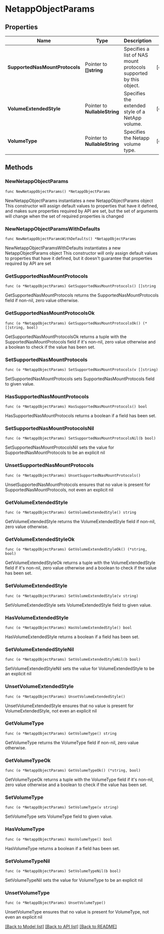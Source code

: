 # NetappObjectParams

## Properties

Name | Type | Description | Notes
------------ | ------------- | ------------- | -------------
**SupportedNasMountProtocols** | Pointer to **[]string** | Specifies a list of NAS mount protocols supported by this object. | [optional] 
**VolumeExtendedStyle** | Pointer to **NullableString** | Specifies the extended style of a NetApp volume. | [optional] 
**VolumeType** | Pointer to **NullableString** | Specifies the Netapp volume type. | [optional] 

## Methods

### NewNetappObjectParams

`func NewNetappObjectParams() *NetappObjectParams`

NewNetappObjectParams instantiates a new NetappObjectParams object
This constructor will assign default values to properties that have it defined,
and makes sure properties required by API are set, but the set of arguments
will change when the set of required properties is changed

### NewNetappObjectParamsWithDefaults

`func NewNetappObjectParamsWithDefaults() *NetappObjectParams`

NewNetappObjectParamsWithDefaults instantiates a new NetappObjectParams object
This constructor will only assign default values to properties that have it defined,
but it doesn't guarantee that properties required by API are set

### GetSupportedNasMountProtocols

`func (o *NetappObjectParams) GetSupportedNasMountProtocols() []string`

GetSupportedNasMountProtocols returns the SupportedNasMountProtocols field if non-nil, zero value otherwise.

### GetSupportedNasMountProtocolsOk

`func (o *NetappObjectParams) GetSupportedNasMountProtocolsOk() (*[]string, bool)`

GetSupportedNasMountProtocolsOk returns a tuple with the SupportedNasMountProtocols field if it's non-nil, zero value otherwise
and a boolean to check if the value has been set.

### SetSupportedNasMountProtocols

`func (o *NetappObjectParams) SetSupportedNasMountProtocols(v []string)`

SetSupportedNasMountProtocols sets SupportedNasMountProtocols field to given value.

### HasSupportedNasMountProtocols

`func (o *NetappObjectParams) HasSupportedNasMountProtocols() bool`

HasSupportedNasMountProtocols returns a boolean if a field has been set.

### SetSupportedNasMountProtocolsNil

`func (o *NetappObjectParams) SetSupportedNasMountProtocolsNil(b bool)`

 SetSupportedNasMountProtocolsNil sets the value for SupportedNasMountProtocols to be an explicit nil

### UnsetSupportedNasMountProtocols
`func (o *NetappObjectParams) UnsetSupportedNasMountProtocols()`

UnsetSupportedNasMountProtocols ensures that no value is present for SupportedNasMountProtocols, not even an explicit nil
### GetVolumeExtendedStyle

`func (o *NetappObjectParams) GetVolumeExtendedStyle() string`

GetVolumeExtendedStyle returns the VolumeExtendedStyle field if non-nil, zero value otherwise.

### GetVolumeExtendedStyleOk

`func (o *NetappObjectParams) GetVolumeExtendedStyleOk() (*string, bool)`

GetVolumeExtendedStyleOk returns a tuple with the VolumeExtendedStyle field if it's non-nil, zero value otherwise
and a boolean to check if the value has been set.

### SetVolumeExtendedStyle

`func (o *NetappObjectParams) SetVolumeExtendedStyle(v string)`

SetVolumeExtendedStyle sets VolumeExtendedStyle field to given value.

### HasVolumeExtendedStyle

`func (o *NetappObjectParams) HasVolumeExtendedStyle() bool`

HasVolumeExtendedStyle returns a boolean if a field has been set.

### SetVolumeExtendedStyleNil

`func (o *NetappObjectParams) SetVolumeExtendedStyleNil(b bool)`

 SetVolumeExtendedStyleNil sets the value for VolumeExtendedStyle to be an explicit nil

### UnsetVolumeExtendedStyle
`func (o *NetappObjectParams) UnsetVolumeExtendedStyle()`

UnsetVolumeExtendedStyle ensures that no value is present for VolumeExtendedStyle, not even an explicit nil
### GetVolumeType

`func (o *NetappObjectParams) GetVolumeType() string`

GetVolumeType returns the VolumeType field if non-nil, zero value otherwise.

### GetVolumeTypeOk

`func (o *NetappObjectParams) GetVolumeTypeOk() (*string, bool)`

GetVolumeTypeOk returns a tuple with the VolumeType field if it's non-nil, zero value otherwise
and a boolean to check if the value has been set.

### SetVolumeType

`func (o *NetappObjectParams) SetVolumeType(v string)`

SetVolumeType sets VolumeType field to given value.

### HasVolumeType

`func (o *NetappObjectParams) HasVolumeType() bool`

HasVolumeType returns a boolean if a field has been set.

### SetVolumeTypeNil

`func (o *NetappObjectParams) SetVolumeTypeNil(b bool)`

 SetVolumeTypeNil sets the value for VolumeType to be an explicit nil

### UnsetVolumeType
`func (o *NetappObjectParams) UnsetVolumeType()`

UnsetVolumeType ensures that no value is present for VolumeType, not even an explicit nil

[[Back to Model list]](../README.md#documentation-for-models) [[Back to API list]](../README.md#documentation-for-api-endpoints) [[Back to README]](../README.md)


